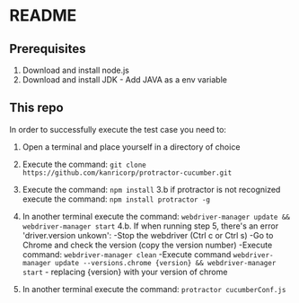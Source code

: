 # README
## Prerequisites
1. Download and install node.js
2. Download and install JDK - Add JAVA as a env variable

## This repo
In order to successfully execute the test case you need to:

1. Open a terminal and place yourself in a directory of choice
2. Execute the command: `git clone https://github.com/kanricorp/protractor-cucumber.git`
3. Execute the command: `npm install`
3.b if protractor is not recognized execute the command: `npm install protractor -g`
4. In another terminal execute the command: `webdriver-manager update && webdriver-manager start`
4.b. If when running step 5, there's an error 'driver.version unkown': 
      -Stop the webdriver (Ctrl c or Ctrl s)
      -Go to Chrome and check the version (copy the version number)
      -Execute command: `webdriver-manager clean`
      -Execute command `webdriver-manager update --versions.chrome {version} && webdriver-manager start` - replacing {version} with your version of chrome 
      
5. In another terminal execute the command: `protractor cucumberConf.js`
